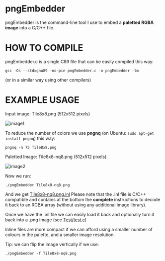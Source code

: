 # pngEmbedder
pngEmbedder is the command-line tool I use to embed a **paletted RGBA image** into a C/C++ file.

# HOW TO COMPILE
pngEmbedder.c is a single C89 file that can be easily compiled this way:

```gcc -Os --std=gnu89 -no-pie pngEmbedder.c -o pngEmbedder -lm```

(or in a similar way using other compilers)

# EXAMPLE USAGE
Input image: Tile8x8.png (512x512 pixels)

![image1](./Tile8x8.png)

To reduce the number of colors we use **pngnq** (on Ubuntu: ```sudo apt-get install pngnq```) this way:

```pngnq -n 75 Tile8x8.png```

Paletted Image: Tile8x8-nq8.png (512x512 pixels) 

![image2](./Tile8x8-nq8.png)

Now we run:

```./pngEmbedder Tile8x8-nq8.png```

And we get [Tile8x8-nq8.png.inl](./Tile8x8-nq8.png.inl)
Please note that the .inl file is C/C++ compatible and contains at the bottom the **complete** instructions to decode it back to an RGBA array (without using any additional image library).

Once we have the .inl file we can easily load it back and optionally turn it back into a .png image (see [Test/test.c](./Test/test.c))

Inline files are more compact if we can afford using a smaller number of colours in the palette, and a smaller image resolution.

Tip: we can flip the image vertically if we use:

```./pngEmbedder -f Tile8x8-nq8.png```
